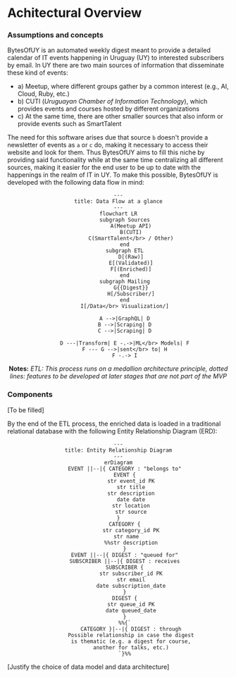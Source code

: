 # Achitectural Overview
### **Assumptions and concepts**
BytesOfUY is an automated weekly digest meant to provide a detailed calendar of IT events happening in Uruguay (UY) to interested subscribers by email. In UY there are two main sources of information that disseminate these kind of events:

* a) Meetup, where different groups gather by a common interest (e.g., AI, Cloud, Ruby, etc.)
* b) CUTI (*Uruguayan Chamber of Information Technology*), which provides events and courses hosted by different organizations
* c) At the same time, there are other smaller sources that also inform or provide events such as SmartTalent

The need for this software arises due that source `b` doesn't provide a newsletter of events as `a` or `c` do, making it necessary to access their website and look for them. Thus BytesOfUY aims to fill this niche by providing said functionality while at the same time centralizing all different sources, making it easier for the end user to be up to date with the happenings in the realm of IT in UY. To make this possible, BytesOfUY is developed with the following data flow in mind:

<div align="center">

```mermaid
---
title: Data Flow at a glance
---
flowchart LR
    subgraph Sources
        A(Meetup API)
        B(CUTI)
        C(SmartTalent</br> / Other)
    end
    subgraph ETL
        D[(Raw)]
        E[(Validated)]
        F[(Enriched)]
    end
    subgraph Mailing
        G{{Digest}}
        H[/Subscriber/]
    end
    I[/Data</br> Visualization/]

    A -->|GraphQL| D
    B -->|Scraping| D
    C -->|Scraping| D
    
    D ---|Transform| E -.->|ML</br> Models| F
    F --- G -->|sent</br> to| H
    F -.-> I
```

**Notes:** *ETL: This process runs on a medallion architecture principle, dotted lines: features to be developed at later stages that are not part of the MVP*

</div>

### **Components**

[To be filled]

By the end of the ETL process, the enriched data is loaded in a traditional relational database with the following Entity Relationship Diagram (ERD):
<div align="center">

```mermaid
---
title: Entity Relationship Diagram
---
erDiagram
    EVENT ||--|{ CATEGORY : "belongs to"
    EVENT {
        str event_id PK
        str title
        str description
        date date
        str location
        str source
    }    
    CATEGORY {
        str category_id PK
        str name   
        %%str description
    }
    EVENT ||--|{ DIGEST : "queued for"
    SUBSCRIBER ||--|{ DIGEST : receives
    SUBSCRIBER {
        str subscriber_id PK
        str email
        date subscription_date
    }
    DIGEST {
        str queue_id PK
        date queued_date
    }
    %%{`
        CATEGORY }|--|{ DIGEST : through
        Possible relationship in case the digest
        is thematic (e.g. a digest for course,
        another for talks, etc.)
    `}%%
```

</div>

[Justify the choice of data model and data architecture]